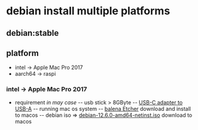 # debian install multiple platforms

## debian:stable

## platform

- intel -> Apple Mac Pro 2017
- aarch64 -> raspi
 
### intel -> Apple Mac Pro 2017

- requirement *in may case*
-- usb stick > 8GByte
-- [USB-C adapter to USB-A](https://www.viewsonic.com/library/tech/usb-c-usb-b-and-usb-a-whats-the-difference/)
-- running mac os system
-- [balena Etcher](https://etcher.balena.io/) download and install to macos
-- debian iso => [debian-12.6.0-amd64-netinst.iso](https://www.debian.org/download) download to macos
          

